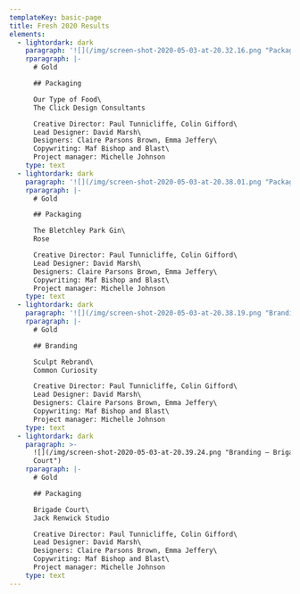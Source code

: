 ```yaml
---
templateKey: basic-page
title: Fresh 2020 Results
elements:
  - lightordark: dark
    paragraph: '![](/img/screen-shot-2020-05-03-at-20.32.16.png "Packaging – Gold")'
    rparagraph: |-
      # Gold

      ## Packaging

      Our Type of Food\
      The Click Design Consultants

      Creative Director: Paul Tunnicliffe, Colin Gifford\
      Lead Designer: David Marsh\
      Designers: Claire Parsons Brown, Emma Jeffery\
      Copywriting: Maf Bishop and Blast\
      Project manager: Michelle Johnson
    type: text
  - lightordark: dark
    paragraph: '![](/img/screen-shot-2020-05-03-at-20.38.01.png "Packaging – Gold")'
    rparagraph: |-
      # Gold

      ## Packaging

      The Bletchley Park Gin\
      Rose

      Creative Director: Paul Tunnicliffe, Colin Gifford\
      Lead Designer: David Marsh\
      Designers: Claire Parsons Brown, Emma Jeffery\
      Copywriting: Maf Bishop and Blast\
      Project manager: Michelle Johnson
    type: text
  - lightordark: dark
    paragraph: '![](/img/screen-shot-2020-05-03-at-20.38.19.png "Branding – Gold")'
    rparagraph: |-
      # Gold

      ## Branding

      Sculpt Rebrand\
      Common Curiosity

      Creative Director: Paul Tunnicliffe, Colin Gifford\
      Lead Designer: David Marsh\
      Designers: Claire Parsons Brown, Emma Jeffery\
      Copywriting: Maf Bishop and Blast\
      Project manager: Michelle Johnson
    type: text
  - lightordark: dark
    paragraph: >-
      ![](/img/screen-shot-2020-05-03-at-20.39.24.png "Branding – Brigade
      Court")
    rparagraph: |-
      # Gold

      ## Packaging

      Brigade Court\
      Jack Renwick Studio

      Creative Director: Paul Tunnicliffe, Colin Gifford\
      Lead Designer: David Marsh\
      Designers: Claire Parsons Brown, Emma Jeffery\
      Copywriting: Maf Bishop and Blast\
      Project manager: Michelle Johnson
    type: text
---
```


